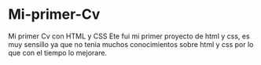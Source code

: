 # Mi-primer-Cv
Mi primer Cv con HTML y CSS
Ete fui mi primer proyecto de html y css, es muy sensillo ya que no tenia muchos conocimientos sobre html y css por lo que con el tiempo 
lo mejorare.
